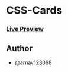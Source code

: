 # CSS-Cards

### [Live Preview](https://csscards1.netlify.app)

## Author

- [@arnav123098](https://www.github.com/arnav123098)

